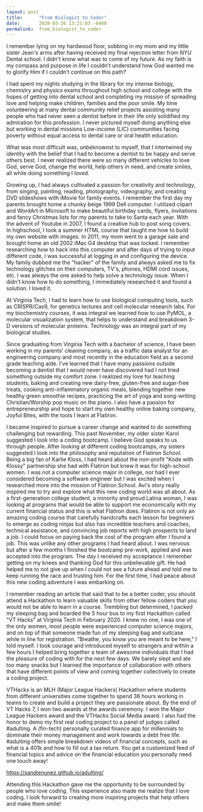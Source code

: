 ```yaml
---
layout: post
title:      "From Biologist to Coder"
date:       2020-03-26 13:21:03 -0400
permalink:  from_biologist_to_coder
---
```





I remember lying on my hardwood floor, sobbing in my mom and my little sister Jean's arms after having received my final rejection letter from NYU Dental school. I didn't know what was to come of my future. As my faith is my compass and purpose in life I couldn’t understand how God wanted me to glorify Him if I couldn’t continue on this path? 

I had spent my nights studying in the library for my intense biology, chemistry and physics exams throughout high school and college with the hopes of getting into dental school and completing my mission of spreading love and helping make children, families and the poor smile. My time volunteering at many dental community relief projects assisting many people who had never seen a dentist before in their life only solidified my admiration for this profession. I never pictured myself doing anything else but working in dental missions Low-income (LIC)  communities facing poverty without equal access to dental care or oral health education. 

What was most difficult was, unbeknownst to myself,  that I intertwined my identity with the belief that I had to become a dentist to be happy and serve others best. I never realized there were so many different vehicles to love God, serve God, change the world, help others in need, and create smiles, all while doing something I loved. 


Growing up, I had always cultivated a passion for creativity and technology, from singing, painting, reading, photography, videography, and creating DVD slideshows with iMovie for family events. I remember the first day my parents brought home a chunky beige 1999 Dell computer. I utilized clipart and WordArt in Microsoft to make beautiful birthday cards, flyers, invitations and fancy Christmas lists for my parents to take to Santa each year. With the advent of Youtube in 2007, I found a creative hub to post song covers. In highschool, I took a summer HTML course that taught me how to build my own website with images. In 2011, my mom went to a garage sale and brought home an old 2002 iMac G4 desktop that was locked. I remember researching how to hack into this computer and after days of trying to input different code, I was successful at logging in and configuring the device. My family dubbed me the "hacker" of the family and always asked me to fix technology glitches on their computers, TV's, phones, HDMI cord issues, etc. I was always the one asked to help solve a technology issue. When I didn't know how to do something, I immediately researched it and found a solution. I loved it.

At Virginia Tech, I had to learn how to use biological computing tools, such as CRISPR/Cas9, for genetics lectures and cell molecular research labs. For my biochemistry courses, it was integral we learned how to use PyMOL, a molecular visualization system, that helps to understand and breakdown 3-D versions of molecular proteins. Technology was an integral part of my biological studies. 

Since graduating from Virginia Tech with a bachelor of science, I have been working in my parents’ cleaning company, as a traffic data analyst for an engineering company and most recently in the education field as a second grade teaching aide. I've learned that I have many passions outside becoming a dentist that I would never have discovered had I not tried something outside my comfort zone. I realized my love for teaching students, baking and creating new dairy-free, gluten-free and sugar-free treats, cooking anti-inflammatory organic meals, blending together new healthy green smoothie recipes, practicing the art of yoga and song-writing Christian/Worship pop music on the piano. I also have a passion for entrepreneurship and hope to start my own healthy online baking company, Joyful Bites, with the tools I learn at Flatiron. 

I became inspired to pursue a career change and wanted to do something challenging but rewarding. This past November, my older sister Karol suggested I look into a coding bootcamp. I believe God speaks to us through people. After looking at different coding bootcamps, my sisters suggested I look into the philosophy and reputation of Flatiron School. Being a big fan of Karlie Kloss, I had heard about the non-profit "Kode with Klossy" partnership she had with Flatiron but knew it was for high-school women. I was not a computer science major in college, nor had I ever considered becoming a software engineer but I was excited when I researched more into the mission of Flatiron School. Avi's story really inspired me to try and explore what this new coding world was all about. As a first-generation college student, a minority and proud Latina woman, I was looking at programs that would be able to support me economically with my current financial status and this is what Flatiron does. Flatiron is not only an amazing coding course that carefully handcrafts each lesson for beginners to emerge as coding ninjas but also has incredible teachers and coaches, technical assistance, and convincing job reports with high prospects to land a job. I could focus on paying back the cost of the program after I found a job. This was unlike any other programs I had heard about. I was nervous but after a few months I finished the bootcamp pre-work, applied and was accepted into the program. The day I received my acceptance I remember getting on my knees and thanking God for this unbelievable gift. He had helped me to not give up when I could not see a future ahead and told me to keep running the race and trusting him. For the first time, I had peace about this new coding adventure I was embarking on.

I remember reading an article that said that to be a better coder, you should attend a Hackathon to learn valuable skills from other fellow coders that you would not be able to learn in a course. Trembling but determined, I packed my sleeping bag and boarded the 5 hour bus to my first Hackathon called "VT Hacks" at Virginia Tech in February 2020. I knew no one, I was one of the only women, most people were experienced computer science majors, and on top of that someone made fun of my sleeping bag and suitcase while in line for registration. "Breathe, you know you are meant to be here," I told myself. I took courage and introduced myself to strangers and within a few hours I helped bring together a team of awesome individuals that I had the pleasure of coding with for the next few days. We barely slept and ate too many snacks but I learned the importance of collaboration with others that have different points of view and coming together collectively to create a coding project. 

VTHacks is an MLH (Major League Hackers) Hackathon where students from different universities come together to spend 36 hours working in teams to create and build a project they are passionate about. By the end of VT Hacks 7, I won two awards at the awards ceremony. I won the Major League Hackers award and the VTHacks Social Media award. I also had the honor to demo my first real coding project to a panel of judges called #adulting. A (fin-tech) personally curated finance app for millennials to dominate their money management and work towards a debt free life. #adulting offers simple breakdown videos of financial concepts, such as what is a 401k and how to fill out a tax return. You get a customized feed of financial topics and advice on the financial education you personally need one touch away!

https://sandienunez.github.io/adulting/


Attending this Hackathon gave me the opportunity to be surrounded by people who love coding. This experience also made me realize that I love coding. I look forward to creating more inspiring projects that help others and make them smile!


